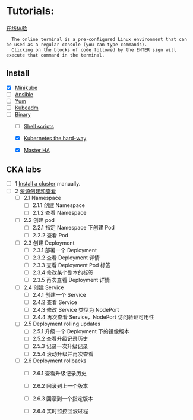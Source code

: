 # Tutorials:
[在线体验](https://kubernetes.io/docs/tutorials/kubernetes-basics/create-cluster/cluster-interactive/)

      The online terminal is a pre-configured Linux environment that can be used as a regular console (you can type commands). 
      Clicking on the blocks of code followed by the ENTER sign will execute that command in the terminal.


## Install

- [x] [Minikube](https://kubernetes.io/docs/tasks/tools/install-minikube/)
- [ ] [Ansible](https://github.com/shsmu/k8s-labs)
- [ ] [Yum](https://github.com/shsmu/k8s-labs)
- [ ] [Kubeadm](https://github.com/shsmu/k8s-labs)
- [ ] [Binary](https://github.com/shsmu/k8s-labs)
   - [ ] [Shell scripts](https://github.com/shsmu/k8s-labs)
   - [x] [Kubernetes the hard-way](https://github.com/kelseyhightower/kubernetes-the-hard-way/tree/e8d728d0162ebcdf951464caa8be3a5b156eb463)
   - [x] [Master HA](https://github.com/Lentil1016/kubeadm-ha)
   
   
## CKA labs

- [ ] 1 [Install a cluster](https://github.com/shsmu/k8s-labs) manually.
- [ ] 2 [资源创建和查看]() 
    - [ ] 2.1 Namespace 
        - [ ] 2.1.1 创建 Namespace 
        - [ ] 2.1.2 查看 Namespace 
        
    - [ ] 2.2 创建 pod 
        - [ ] 2.2.1 指定 Namespace 下创建 Pod 
        - [ ] 2.2.2 查看 Pod 
        
    - [ ] 2.3 创建 Deployment
        - [ ] 2.3.1 部署一个 Deployment
        - [ ] 2.3.2 查看 Deployment 详情
        - [ ] 2.3.3 查看 Deployment Pod 标签
        - [ ] 2.3.4 修改某个副本的标签       
        - [ ] 2.3.5 再次查看 Deployment 详情 
                
    - [ ] 2.4 创建 Service
        - [ ] 2.4.1 创建一个 Service
        - [ ] 2.4.2 查看 Service       
        - [ ] 2.4.3 修改 Service 类型为 NodePort
        - [ ] 2.4.4 再次查看 Service，NodePort 访问验证可用性
        
    - [ ] 2.5  Deployment rolling updates
        - [ ] 2.5.1 升级一个 Deployment 下的镜像版本
        - [ ] 2.5.2 查看升级记录历史
        - [ ] 2.5.3 记录一次升级记录
        - [ ] 2.5.4 滚动升级并再次查看       
            
    - [ ] 2.6  Deployment rollbacks
        - [ ] 2.6.1  查看升级记录历史
        - [ ] 2.6.2  回滚到上一个版本
        - [ ] 2.6.3  回滚到一个指定版本
        - [ ] 2.6.4  实时监控回滚过程       
        
        
        
        
        
        